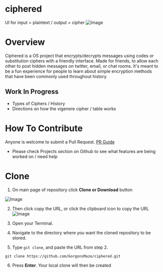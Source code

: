 # ciphered
UI for input = plaintext / output = cipher
![Image](http://i.imgur.com/0bealZ2.png)

# Overview
Ciphered is a OS project that encrypts/decrypts messages using codes or substitution ciphers with a friendly interface. Made for friends, to allow each other to post hidden messages on twitter, email, or chat rooms. It's meant to be a fun experience for people to learn about simple encryption methods that have been commonly used throughout history.


## Work In Progress
* Types of Ciphers / History
* Directions on how the vigenere cipher / table works

# How To Contribute
Anyone is welcome to submit a Pull Request.
[PR Guide](https://help.github.com/articles/creating-a-pull-request/)

* Please check Projects section on Github  to see what features are being worked on / need help


# Clone
1. On main page of repository click **Clone or Download** button 

![Image](http://i.imgur.com/VU0YMdI.png)

2. Then click copy the URL, or click the clipboard icon to copy the URL 
![Image](http://i.imgur.com/SiPXXFl.png)


3. Open your Terminal.

4. Navigate to the directory where you want the cloned repository to be stored.

5. Type `git clone`, and paste the URL from step 2.
```
git clone https://github.com/GorgonsMaze/ciphered.git
```

6. Press **Enter**. Your local clone will then be created


